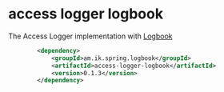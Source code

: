 # access logger logbook
The Access Logger implementation with [Logbook](https://github.com/zalando/logbook)

```xml
		<dependency>
			<groupId>am.ik.spring.logbook</groupId>
			<artifactId>access-logger-logbook</artifactId>
			<version>0.1.3</version>
		</dependency>
```